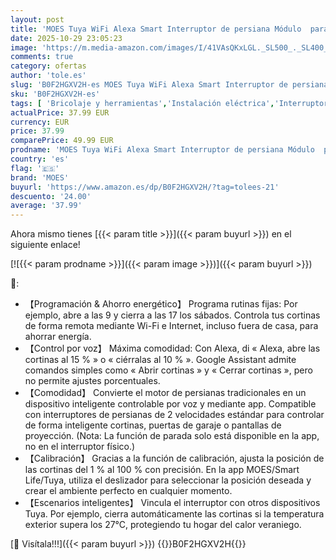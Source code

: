 ```yaml
---
layout: post
title: 'MOES Tuya WiFi Alexa Smart Interruptor de persiana Módulo  para persianas  temporizador  interruptor para motor de persiana  compatible con Alexa Google Assistant  MOES/Tuya/Smart Life App'
date: 2025-10-29 23:05:23
image: 'https://m.media-amazon.com/images/I/41VAsQKxLGL._SL500_._SL400_.jpg'
comments: true
category: ofertas
author: 'tole.es'
slug: 'B0F2HGXV2H-es MOES Tuya WiFi Alexa Smart Interruptor de persiana Módulo...'
sku: 'B0F2HGXV2H-es'
tags: [ 'Bricolaje y herramientas','Instalación eléctrica','Interruptores de persianas y puertas automáticas','Interruptores y reguladores de luz','alexa','moes','tuya','🇪🇸', ]
actualPrice: 37.99 EUR
currency: EUR
price: 37.99
comparePrice: 49.99 EUR
prodname: 'MOES Tuya WiFi Alexa Smart Interruptor de persiana Módulo  para persianas  temporizador  interruptor para motor de persiana  compatible con Alexa Google Assistant  MOES/Tuya/Smart Life App'
country: 'es'
flag: '🇪🇸'
brand: 'MOES'
buyurl: 'https://www.amazon.es/dp/B0F2HGXV2H/?tag=tolees-21'
descuento: '24.00'
average: '37.99'
---
```


Ahora mismo tienes [{{< param title >}}]({{< param buyurl >}}) en el siguiente enlace!

[![{{< param prodname >}}]({{< param image >}})]({{< param buyurl >}})

🔎:

- 【Programación & Ahorro energético】​​ Programa rutinas fijas: Por ejemplo, abre a las 9 y cierra a las 17 los sábados. Controla tus cortinas de forma remota mediante Wi-Fi e Internet, incluso fuera de casa, para ahorrar energía.
- 【Control por voz】​​ Máxima comodidad: Con Alexa, di « Alexa, abre las cortinas al 15 % » o « ciérralas al 10 % ». Google Assistant admite comandos simples como « Abrir cortinas » y « Cerrar cortinas », pero no permite ajustes porcentuales.
- 【Comodidad】​​ Convierte el motor de persianas tradicionales en un dispositivo inteligente controlable por voz y mediante app. Compatible con interruptores de persianas de 2 velocidades estándar para controlar de forma inteligente cortinas, puertas de garaje o pantallas de proyección. (Nota: La función de parada solo está disponible en la app, no en el interruptor físico.)
- 【Calibración】​​ Gracias a la función de calibración, ajusta la posición de las cortinas del 1 % al 100 % con precisión. En la app MOES/Smart Life/Tuya, utiliza el deslizador para seleccionar la posición deseada y crear el ambiente perfecto en cualquier momento.
- ​​【Escenarios inteligentes】​​ Vincula el interruptor con otros dispositivos Tuya. Por ejemplo, cierra automáticamente las cortinas si la temperatura exterior supera los 27°C, protegiendo tu hogar del calor veraniego.

[🛒 Visítala!!!]({{< param buyurl >}})
{{<world>}}B0F2HGXV2H{{</world>}}

